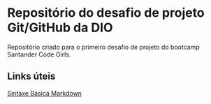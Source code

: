 # Repositório do desafio de projeto Git/GitHub da DIO
Repositório criado para o primeiro desafio de projeto do bootcamp Santander Code Girls.


## Links úteis
[Sintaxe Básica Markdown](https://www.markdownguide.org/basic-syntax/) 
